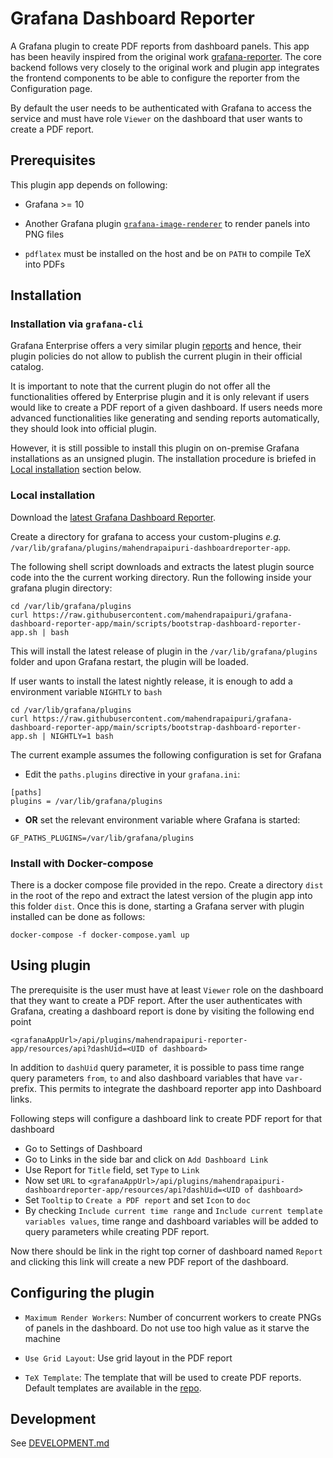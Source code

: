 # Grafana Dashboard Reporter

A Grafana plugin to create PDF reports from dashboard panels. This app has been 
heavily inspired from the original work [grafana-reporter](https://github.com/IzakMarais/reporter).
The core backend follows very closely to the original work and plugin app integrates 
the frontend components to be able to configure the reporter from the Configuration page.

By default the user needs to be authenticated with Grafana to access the service and 
must have role `Viewer` on the dashboard that user wants to create a PDF report. 

## Prerequisites

This plugin app depends on following:

- Grafana >= 10

- Another Grafana plugin 
[`grafana-image-renderer`](https://github.com/grafana/grafana-image-renderer) to render
panels into PNG files

- `pdflatex` must be installed on the host and be on `PATH` to compile TeX into PDFs

## Installation

### Installation via `grafana-cli`

Grafana Enterprise offers a very similar plugin [reports](https://grafana.com/docs/grafana/latest/dashboards/create-reports/#export-dashboard-as-pdf) 
and hence, their plugin policies do not allow to publish the current plugin in their
official catalog. 

It is important to note that the current plugin do not offer all the functionalities 
offered by Enterprise plugin and it is only relevant if users would like to create a
PDF report of a given dashboard. If users needs more advanced functionalities like 
generating and sending reports automatically, they should look into official plugin.

However, it is still possible to install this plugin on on-premise Grafana installations 
as an unsigned plugin. The installation procedure is briefed in 
[Local installation](#local-installation) section below.

### Local installation

Download the [latest Grafana Dashboard Reporter]().

Create a directory for grafana to access your custom-plugins 
_e.g._ `/var/lib/grafana/plugins/mahendrapaipuri-dashboardreporter-app`.

The following shell script downloads and extracts the latest plugin source 
code into the the current working directory. Run the following inside your grafana 
plugin directory:

```
cd /var/lib/grafana/plugins
curl https://raw.githubusercontent.com/mahendrapaipuri/grafana-dashboard-reporter-app/main/scripts/bootstrap-dashboard-reporter-app.sh | bash
```

This will install the latest release of plugin in the `/var/lib/grafana/plugins` folder 
and upon Grafana restart, the plugin will be loaded.

If user wants to install the latest nightly release, it is enough to add a environment
variable `NIGHTLY` to `bash`

```
cd /var/lib/grafana/plugins
curl https://raw.githubusercontent.com/mahendrapaipuri/grafana-dashboard-reporter-app/main/scripts/bootstrap-dashboard-reporter-app.sh | NIGHTLY=1 bash
```

The current example assumes the following configuration is set for Grafana

- Edit the `paths.plugins` directive in your `grafana.ini`:

```
[paths]
plugins = /var/lib/grafana/plugins
```

- **OR** set the relevant environment variable where Grafana is started:

```
GF_PATHS_PLUGINS=/var/lib/grafana/plugins
```

### Install with Docker-compose

There is a docker compose file provided in the repo. Create a directory `dist` in the 
root of the repo and extract the latest version of the plugin app into this folder `dist`.
Once this is done, starting a Grafana server with plugin installed can be done 
as follows:

```
docker-compose -f docker-compose.yaml up
```

## Using plugin

The prerequisite is the user must have at least `Viewer` role on the dashboard that they 
want to create a PDF report. After the user authenticates with Grafana, creating a 
dashboard report is done by visiting the following end point

```
<grafanaAppUrl>/api/plugins/mahendrapaipuri-reporter-app/resources/api?dashUid=<UID of dashboard>
```

In addition to `dashUid` query parameter, it is possible to pass time range query 
parameters `from`, `to` and also dashboard variables that have `var-` prefix. This 
permits to integrate the dashboard reporter app into Dashboard links. 

Following steps will configure a dashboard link to create PDF report for that dashboard

- Go to Settings of Dashboard
- Go to Links in the side bar and click on `Add Dashboard Link`
- Use Report for `Title` field, set `Type` to `Link`
- Now set `URL` to `<grafanaAppUrl>/api/plugins/mahendrapaipuri-dashboardreporter-app/resources/api?dashUid=<UID of dashboard>`
- Set `Tooltip` to `Create a PDF report` and set `Icon` to `doc`
- By checking `Include current time range` and `Include current template variables values`, 
  time range and dashboard variables will be added to query parameters while creating 
  PDF report.

Now there should be link in the right top corner of dashboard named `Report` and clicking
this link will create a new PDF report of the dashboard.

## Configuring the plugin

- `Maximum Render Workers`: Number of concurrent workers to create PNGs of panels in the
  dashboard. Do not use too high value as it starve the machine

- `Use Grid Layout`: Use grid layout in the PDF report

- `TeX Template`: The template that will be used to create PDF reports. Default templates 
  are available in the [repo](https://raw.githubusercontent.com/mahendrapaipuri/grafana-dashboard-reporter-app/main/pkg/plugin/texTemplate.go).

## Development

See [DEVELOPMENT.md](https://github.com/mahendrapaipuri/grafana-dashboard-reporter-app/blob/main/DEVELOPMENT.md)
